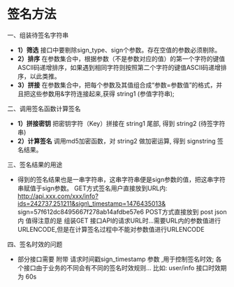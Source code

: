 # 签名方法
 一、组装待签名字符串
*   **1）筛选** 接口中要剔除sign\_type、sign个参数。存在空值的参数必须剔除。
*   **2）排序** 在参数集合中，根据参数（不是参数对应的值）的第一个字符的键值ASCII码递增排序，如果遇到相同字符则按照第二个字符的键值ASCII码递增排序，以此类推。
*   **3）拼接** 在参数集合中，把每个参数及其值组合成“参数=参数值”的格式，并且把这些参数用&字符连接起来,获得 string1 (参值字符串);
  
二、调用签名函数计算签名
*   **1）拼接密钥** 把密钥字符（Key）拼接在 string1 尾部, 得到 string2 (待签字符串)
*   **2）计算签名** 调用md5加密函数，对 string2 做加密运算, 得到 signstring 签名结果。
  
三、签名结果的用途
*   得到的签名结果也是一串字符串，这串字符串便是sign参数的值，把这串字符串赋值于sign参数。
    GET方式签名用户直接放到URL内:
    http://api.xxx.com/xxx/info?ids=242737,251211&sign\_timestamp=1476435013& sign=57f612dc8495667f278ab14afdbe57e6
    POST方式直接放到 post json 内
    值得注意的是 组装GET 接口API的请求URL时...需要URL内的参数值进行URLENCODE,但是在计算签名过程中不能对参数值进行URLENCODE

四、签名时效的问题
*   部分接口需要 附带 请求时间戳sign\_timestamp 参数 ,用于控制签名时效; 各个接口由于业务的不同会有不同的签名时效规则… 比如: user/info 接口时效期 为 60s